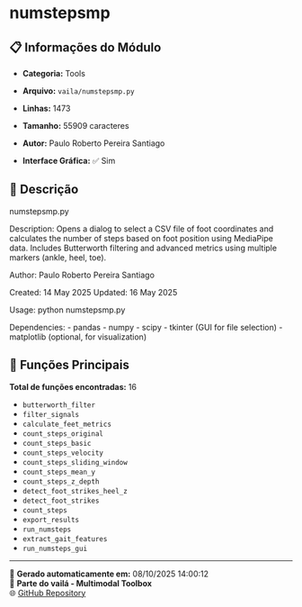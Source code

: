 # numstepsmp

## 📋 Informações do Módulo

- **Categoria:** Tools
- **Arquivo:** `vaila/numstepsmp.py`
- **Linhas:** 1473
- **Tamanho:** 55909 caracteres

- **Autor:** Paulo Roberto Pereira Santiago
- **Interface Gráfica:** ✅ Sim

## 📖 Descrição


numstepsmp.py

Description:
    Opens a dialog to select a CSV file of foot coordinates
    and calculates the number of steps based on foot position using
    MediaPipe data. Includes Butterworth filtering and advanced metrics using
    multiple markers (ankle, heel, toe).

Author:
    Paulo Roberto Pereira Santiago

Created:
    14 May 2025
Updated:
    16 May 2025

Usage:
    python numstepsmp.py

Dependencies:
    - pandas
    - numpy
    - scipy
    - tkinter (GUI for file selection)
    - matplotlib (optional, for visualization)


## 🔧 Funções Principais

**Total de funções encontradas:** 16

- `butterworth_filter`
- `filter_signals`
- `calculate_feet_metrics`
- `count_steps_original`
- `count_steps_basic`
- `count_steps_velocity`
- `count_steps_sliding_window`
- `count_steps_mean_y`
- `count_steps_z_depth`
- `detect_foot_strikes_heel_z`
- `detect_foot_strikes`
- `count_steps`
- `export_results`
- `run_numsteps`
- `extract_gait_features`
- `run_numsteps_gui`




---

📅 **Gerado automaticamente em:** 08/10/2025 14:00:12  
🔗 **Parte do vailá - Multimodal Toolbox**  
🌐 [GitHub Repository](https://github.com/vaila-multimodaltoolbox/vaila)
